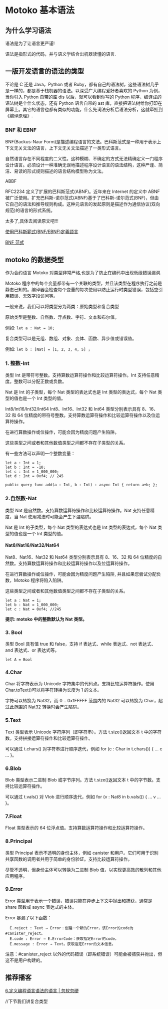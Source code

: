 # Motoko 基本语法

## 为什么学习语法

语法是为了让语言更严谨!

语法是指形式的代码，并与语义学结合出机器读懂的语言.

## 一版开发语言的语法的类型

不论是 C 还是 Java，Python 或者 Ruby，都有自己的语法树，这些语法树几乎是一样的，都是基于栈机器的语法。以深受广大编程爱好者喜欢的 Python 为例，当你引入 Python 自带的库 dis 以后，就可以看到你写的 Python 程序，编译成的语法树是个什么状态，还有 Python 语言自带的 ast 库，直接把语法树给你打印在屏幕上。其它的语言也都有类似的功能，什么先词法分析后语法分析，这就牵扯到《编译原理》.

### BNF 和 EBNF

BNF(Backus-Naur Form)是描述编程语言的文法。巴科斯范式是一种用于表示上下文无关文法的语言，上下文无关文法描述了一类形式语言。

自然语言存在不同程度的二义性。这种模糊、不确定的方式无法精确定义一门程序设计语言。必须设计一种准确无误地描述程序设计语言的语法结构，这种严谨、简洁、易读的形式规则描述的语言结构模型称为文法。

ABBF

RFC2234 定义了扩展的巴科斯范式(ABNF)。近年来在 Internet 的定义中 ABNF 被广泛使用。扩充巴科斯-诺尔范式(ABNF)基于了巴科斯-诺尔范式(BNF)，但由它自己的语法和推导规则构成。这种元语言的发起原则是描述作为通信协议(双向规范)的语言的形式系统。

太多了,具体去阅读原文吧!!!

[使用巴科斯範式(BNF/EBNF)定義語言](https://hackmd.io/@ShenTengTu/HJzCM3aDr?type=view)

[BNF 范式](https://sighingnow.github.io/%E7%BC%96%E8%AF%91%E5%8E%9F%E7%90%86/bnf.html)

## motoko 的数据类型

作为合约语言 Motoko 对类型非常严格,也是为了防止在编码中出现低级错误漏洞.

Motoko 程序中的每个变量都带有一个关联的类型，并且该类型在程序执行之前是静态已知的。编译器会检查每个变量的每次使用以防止运行时类型错误，包括空引用错误、无效字段访问等。

一般来说，我们可以将类型分为两类：原始类型和复合类型

原始类型是整数、自然数、浮点数、字符、文本和布尔值。

例如: `let a : Nat = 10;`

复合类型可以是元组、数组、对象、变体、函数、异步值或错误值。

例如: `let b : [Nat] = [1, 2, 3, 4, 5] ;`

### 1. 整数-Int

类型 Int 是带符号整数。支持算数运算符操作和比较运算符操作。Int 支持任意精度。整数可以分配正数或负数。

Nat 是 Int 的子类型，每个 Nat 类型的表达式也是 Int 类型的表达式，每个 Nat 类型的值也是一个 Int 类型的值。

Int8/Int16/Int32/Int64
Int8、Int16、Int32 和 Int64 类型分别表示具有 8、16、32 和 64 位精度的带符号整数。支持算数运算符操作和比较运算符操作以及位运算符操作。

在进行算数操作或位操作，可能会因为精度问题产生陷阱。

这些类型之间或者和其他数值类型之间都不存在子类型的关系。

有一些方法可以声明一个整数变量：

```
let a : Int = 1;
let b : Int = -10;
let c : Int = 1_000_000;
let d : Int = 0xf4; // 245
```

`public query func add(a : Int, b : Int) : async Int { return a+b; };`

### 2.自然数-Nat

类型 Nat 是自然数。支持算数运算符操作和比较运算符操作。Nat 支持任意精度，当 Nat 使用减法时可能会产生下溢陷阱。

Nat 是 Int 的子类型，每个 Nat 类型的表达式也是 Int 类型的表达式，每个 Nat 类型的值也是一个 Int 类型的值。

#### Nat8/Nat16/Nat32/Nat64

Nat8、Nat16、Nat32 和 Nat64 类型分别表示具有 8、16、32 和 64 位精度的自然数。支持算数运算符操作和比较运算符操作以及位运算符操作。

在进行算数操作或位操作，可能会因为精度问题产生陷阱, 并且如果您尝试分配负数，Motoko 程序将陷入陷阱。

这些类型之间或者和其他数值类型之间都不存在子类型的关系。

```
let a : Nat = 1;
let b : Nat = 1_000_000;
let c : Nat = 0xf4; //245
```

**提示: motoko 中的整数默认为 Nat 类型。**

### 3. Bool

类型 Bool 具有值 true 和 false，支持 if 表达式、while 表达式、not 表达式、and 表达式、or 表达式等。

`let A = Bool`

### 4.Char

Char 将字符表示为 Unicode 字符集中的代码点。支持比较运算符操作。使用 Char.toText()可以将字符转换为长度为 1 的文本。

字符可以转换为 Nat32，而 0 .. 0x1FFFFF 范围内的 Nat32 可以转换为 Char，超过此范围的 Nat32 转换时会产生陷阱。

### 5.Text

Text 类型表示 Unicode 字符序列（即字符串）。方法 t.size()返回文本 t 中的字符数。支持拼接运算符操作和比较运算符操作。

可以通过 t.chars() 对字符串进行顺序迭代，例如 for (c : Char in t.chars()) { ... c ... }。

### 6.Blob

Blob 类型表示二进制 Blob 或字节序列。方法 t.size()返回文本 t 中的字节数。支持比较运算符操作。

可以通过 t.vals() 对 Vlob 进行顺序迭代，例如 for (v : Nat8 in b.vals()) { ... v ... }。

### 7.Float

Float 类型表示的 64 位浮点值。支持算数运算符操作和比较运算符操作。

### 8.Principal

类型 Principal 表示不透明的身份主体，例如 canister 和用户。它们可用于识别共享函数的调用者并用于简单的身份验证。支持比较运算符操作。

尽管不透明，但身份主体可以转换为二进制 Blob 值，以实现更高效的散列和其他应用程序。

### 9.Error

Error 类型用于表示一个错误，错误只能在异步上下文中抛出和捕获，通常是 share 函数或 async 表达式的主体。

Error 暴漏了以下函数：

      E.reject : Text → Error：创建一个新的Error，该Error的code为#canister_reject。
      E.code : Error → E.ErrorCode：获取指定Error的code。
      E.message : Error → Text。获取指定Error的文本信息。

注意：#canister_reject 以外的代码错误（即系统错误）可能会被捕获并抛出，但这不是用户构建的。

## 推荐播客

[6.定义编程语言语法的语言 | 忽软忽硬](https://liuyandong.com/archives/podcast/hardorsoft06)

//下节我们讲复合类型
